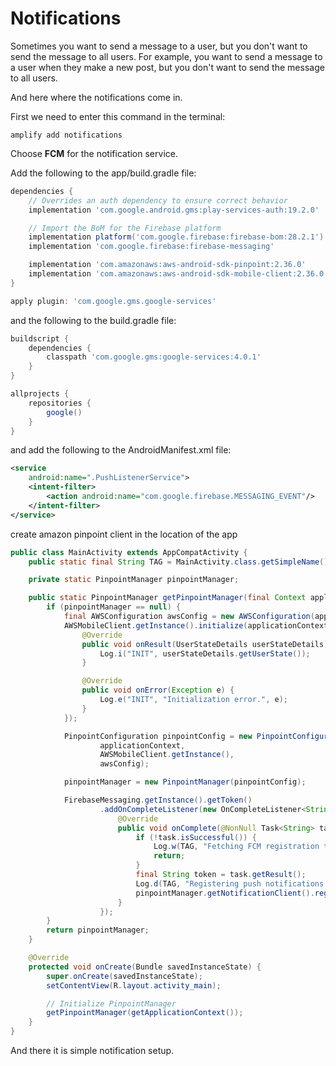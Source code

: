 # Notifications

Sometimes you want to send a message to a user, but you don't want to send the message to all users. For example, you want to send a message to a user when they make a new post, but you don't want to send the message to all users.

And here where the notifications come in.

First we need to enter this command in the terminal:

`amplify add notifications`

Choose **FCM** for the notification service.

Add the following to the app/build.gradle file:

```groovy
dependencies {
    // Overrides an auth dependency to ensure correct behavior
    implementation 'com.google.android.gms:play-services-auth:19.2.0'

    // Import the BoM for the Firebase platform
    implementation platform('com.google.firebase:firebase-bom:28.2.1')
    implementation 'com.google.firebase:firebase-messaging'

    implementation 'com.amazonaws:aws-android-sdk-pinpoint:2.36.0'
    implementation 'com.amazonaws:aws-android-sdk-mobile-client:2.36.0'
}

apply plugin: 'com.google.gms.google-services'
```

and the following to the build.gradle file:

```groovy
buildscript {
    dependencies {
        classpath 'com.google.gms:google-services:4.0.1'
    }
}

allprojects {
    repositories {
        google()
    }
}
```

and add the following to the AndroidManifest.xml file:

```xml
<service
    android:name=".PushListenerService">
    <intent-filter>
        <action android:name="com.google.firebase.MESSAGING_EVENT"/>
    </intent-filter>
</service>
```

create amazon pinpoint client in the location of the app

```java
public class MainActivity extends AppCompatActivity {
    public static final String TAG = MainActivity.class.getSimpleName();

    private static PinpointManager pinpointManager;

    public static PinpointManager getPinpointManager(final Context applicationContext) {
        if (pinpointManager == null) {
            final AWSConfiguration awsConfig = new AWSConfiguration(applicationContext);
            AWSMobileClient.getInstance().initialize(applicationContext, awsConfig, new Callback<UserStateDetails>() {
                @Override
                public void onResult(UserStateDetails userStateDetails) {
                    Log.i("INIT", userStateDetails.getUserState());
                }

                @Override
                public void onError(Exception e) {
                    Log.e("INIT", "Initialization error.", e);
                }
            });

            PinpointConfiguration pinpointConfig = new PinpointConfiguration(
                    applicationContext,
                    AWSMobileClient.getInstance(),
                    awsConfig);

            pinpointManager = new PinpointManager(pinpointConfig);

            FirebaseMessaging.getInstance().getToken()
                    .addOnCompleteListener(new OnCompleteListener<String>() {
                        @Override
                        public void onComplete(@NonNull Task<String> task) {
                            if (!task.isSuccessful()) {
                                Log.w(TAG, "Fetching FCM registration token failed", task.getException());
                                return;
                            }
                            final String token = task.getResult();
                            Log.d(TAG, "Registering push notifications token: " + token);
                            pinpointManager.getNotificationClient().registerDeviceToken(token);
                        }
                    });
        }
        return pinpointManager;
    }

    @Override
    protected void onCreate(Bundle savedInstanceState) {
        super.onCreate(savedInstanceState);
        setContentView(R.layout.activity_main);

        // Initialize PinpointManager
        getPinpointManager(getApplicationContext());
    }
}
```

And there it is simple notification setup.
